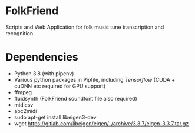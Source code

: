 # FolkFriend
Scripts and Web Application for folk music tune transcription and recognition

# Dependencies
- Python 3.8 (with pipenv)
- Various python packages in Pipfile, including *Tensorflow* (CUDA + cuDNN etc required for GPU support)
- ffmpeg
- fluidsynth (FolkFriend soundfont file also required)
- midicsv
- abc2midi
- sudo apt-get install libeigen3-dev
- wget https://gitlab.com/libeigen/eigen/-/archive/3.3.7/eigen-3.3.7.tar.gz